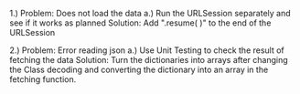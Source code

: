 1.) Problem: Does not load the data
a.) Run the URLSession separately and see if it works as planned
Solution: Add ".resume( )" to the end of the URLSession

2.) Problem: Error reading json
a.) Use Unit Testing to check the result of fetching the data
Solution: Turn the dictionaries into arrays after changing the Class decoding and converting the dictionary into an array in the fetching function.
